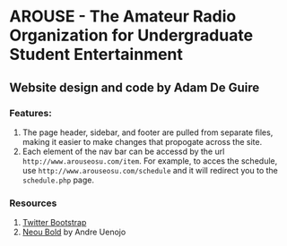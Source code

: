 # AROUSE - The Amateur Radio Organization for Undergraduate Student Entertainment

## Website design and code by Adam De Guire

### Features:

1) The page header, sidebar, and footer are pulled from separate files, making it easier to make changes that propogate across the site.
2) Each element of the nav bar can be accessd by the url `http://www.arouseosu.com/item`. For example, to acces the schedule, use `http://www.arouseosu.com/schedule` and it will redirect you to the `schedule.php` page.

### Resources

1) [Twitter Bootstrap](http://twitter.github.com/bootstrap/)
2) [Neou Bold](http://cargocollective.com/AndreUenojo/NEOU) by Andre Uenojo


